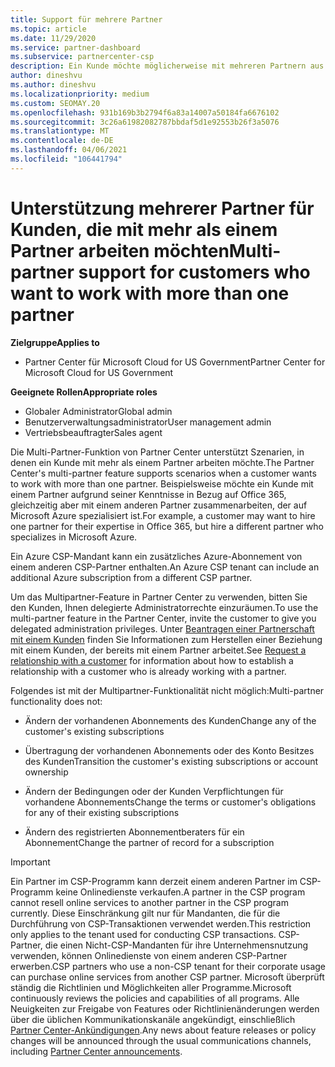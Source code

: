 ```yaml
---
title: Support für mehrere Partner
ms.topic: article
ms.date: 11/29/2020
ms.service: partner-dashboard
ms.subservice: partnercenter-csp
description: Ein Kunde möchte möglicherweise mit mehreren Partnern aus dem Cloud Solution Provider-Programm zusammenarbeiten, die sich auf unterschiedliche Dienste spezialisiert haben.
author: dineshvu
ms.author: dineshvu
ms.localizationpriority: medium
ms.custom: SEOMAY.20
ms.openlocfilehash: 931b169b3b2794f6a83a14007a50184fa6676102
ms.sourcegitcommit: 3c26a61982082787bbdaf5d1e92553b26f3a5076
ms.translationtype: MT
ms.contentlocale: de-DE
ms.lasthandoff: 04/06/2021
ms.locfileid: "106441794"
---
```

# <a name="multi-partner-support-for-customers-who-want-to-work-with-more-than-one-partner"></a><span data-ttu-id="01ff8-103">Unterstützung mehrerer Partner für Kunden, die mit mehr als einem Partner arbeiten möchten</span><span class="sxs-lookup"><span data-stu-id="01ff8-103">Multi-partner support for customers who want to work with more than one partner</span></span>

<span data-ttu-id="01ff8-104">**Zielgruppe**</span><span class="sxs-lookup"><span data-stu-id="01ff8-104">**Applies to**</span></span>

- <span data-ttu-id="01ff8-105">Partner Center für Microsoft Cloud for US Government</span><span class="sxs-lookup"><span data-stu-id="01ff8-105">Partner Center for Microsoft Cloud for US Government</span></span>

<span data-ttu-id="01ff8-106">**Geeignete Rollen**</span><span class="sxs-lookup"><span data-stu-id="01ff8-106">**Appropriate roles**</span></span>

- <span data-ttu-id="01ff8-107">Globaler Administrator</span><span class="sxs-lookup"><span data-stu-id="01ff8-107">Global admin</span></span>
- <span data-ttu-id="01ff8-108">Benutzerverwaltungsadministrator</span><span class="sxs-lookup"><span data-stu-id="01ff8-108">User management admin</span></span>
- <span data-ttu-id="01ff8-109">Vertriebsbeauftragter</span><span class="sxs-lookup"><span data-stu-id="01ff8-109">Sales agent</span></span>

<span data-ttu-id="01ff8-110">Die Multi-Partner-Funktion von Partner Center unterstützt Szenarien, in denen ein Kunde mit mehr als einem Partner arbeiten möchte.</span><span class="sxs-lookup"><span data-stu-id="01ff8-110">The Partner Center's multi-partner feature supports scenarios when a customer wants to work with more than one partner.</span></span> <span data-ttu-id="01ff8-111">Beispielsweise möchte ein Kunde mit einem Partner aufgrund seiner Kenntnisse in Bezug auf Office 365, gleichzeitig aber mit einem anderen Partner zusammenarbeiten, der auf Microsoft Azure spezialisiert ist.</span><span class="sxs-lookup"><span data-stu-id="01ff8-111">For example, a customer may want to hire one partner for their expertise in Office 365, but hire a different partner who specializes in Microsoft Azure.</span></span>

<span data-ttu-id="01ff8-112">Ein Azure CSP-Mandant kann ein zusätzliches Azure-Abonnement von einem anderen CSP-Partner enthalten.</span><span class="sxs-lookup"><span data-stu-id="01ff8-112">An Azure CSP tenant can include an additional Azure subscription from a different CSP partner.</span></span>

<span data-ttu-id="01ff8-113">Um das Multipartner-Feature in Partner Center zu verwenden, bitten Sie den Kunden, Ihnen delegierte Administratorrechte einzuräumen.</span><span class="sxs-lookup"><span data-stu-id="01ff8-113">To use the multi-partner feature in the Partner Center, invite the customer to give you delegated administration privileges.</span></span> <span data-ttu-id="01ff8-114">Unter [Beantragen einer Partnerschaft mit einem Kunden](request-a-relationship-with-a-customer.md) finden Sie Informationen zum Herstellen einer Beziehung mit einem Kunden, der bereits mit einem Partner arbeitet.</span><span class="sxs-lookup"><span data-stu-id="01ff8-114">See [Request a relationship with a customer](request-a-relationship-with-a-customer.md) for information about how to establish a relationship with a customer who is already working with a partner.</span></span>

<span data-ttu-id="01ff8-115">Folgendes ist mit der Multipartner-Funktionalität nicht möglich:</span><span class="sxs-lookup"><span data-stu-id="01ff8-115">Multi-partner functionality does not:</span></span>

- <span data-ttu-id="01ff8-116">Ändern der vorhandenen Abonnements des Kunden</span><span class="sxs-lookup"><span data-stu-id="01ff8-116">Change any of the customer's existing subscriptions</span></span>

- <span data-ttu-id="01ff8-117">Übertragung der vorhandenen Abonnements oder des Konto Besitzes des Kunden</span><span class="sxs-lookup"><span data-stu-id="01ff8-117">Transition the customer's existing subscriptions or account ownership</span></span>

- <span data-ttu-id="01ff8-118">Ändern der Bedingungen oder der Kunden Verpflichtungen für vorhandene Abonnements</span><span class="sxs-lookup"><span data-stu-id="01ff8-118">Change the terms or customer's obligations for any of their existing subscriptions</span></span>

- <span data-ttu-id="01ff8-119">Ändern des registrierten Abonnementberaters für ein Abonnement</span><span class="sxs-lookup"><span data-stu-id="01ff8-119">Change the partner of record for a subscription</span></span>

> [!IMPORTANT]  
> <span data-ttu-id="01ff8-120">Ein Partner im CSP-Programm kann derzeit einem anderen Partner im CSP-Programm keine Onlinedienste verkaufen.</span><span class="sxs-lookup"><span data-stu-id="01ff8-120">A partner in the CSP program cannot resell online services to another partner in the CSP program currently.</span></span> <span data-ttu-id="01ff8-121">Diese Einschränkung gilt nur für Mandanten, die für die Durchführung von CSP-Transaktionen verwendet werden.</span><span class="sxs-lookup"><span data-stu-id="01ff8-121">This restriction only applies to the tenant used for conducting CSP transactions.</span></span> <span data-ttu-id="01ff8-122">CSP-Partner, die einen Nicht-CSP-Mandanten für ihre Unternehmensnutzung verwenden, können Onlinedienste von einem anderen CSP-Partner erwerben.</span><span class="sxs-lookup"><span data-stu-id="01ff8-122">CSP partners who use a non-CSP tenant for their corporate usage can purchase online services from another CSP partner.</span></span> <span data-ttu-id="01ff8-123">Microsoft überprüft ständig die Richtlinien und Möglichkeiten aller Programme.</span><span class="sxs-lookup"><span data-stu-id="01ff8-123">Microsoft continuously reviews the policies and capabilities of all programs.</span></span> <span data-ttu-id="01ff8-124">Alle Neuigkeiten zur Freigabe von Features oder Richtlinienänderungen werden über die üblichen Kommunikationskanäle angekündigt, einschließlich [Partner Center-Ankündigungen](announcements/index.md).</span><span class="sxs-lookup"><span data-stu-id="01ff8-124">Any news about feature releases or policy changes will be announced through the usual communications channels, including [Partner Center announcements](announcements/index.md).</span></span>

